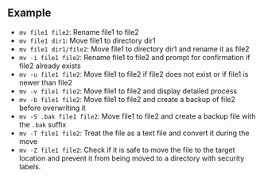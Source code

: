 ## Example

- `mv file1 file2`: Rename file1 to file2
- `mv file1 dir1`: Move file1 to directory dir1
- `mv file1 dir1/file2`: Move file1 to directory dir1 and rename it as file2
- `mv -i file1 file2`: Rename file1 to file2 and prompt for confirmation if file2 already exists
- `mv -u file1 file2`: Move file1 to file2 if file2 does not exist or if file1 is newer than file2
- `mv -v file1 file2`: Move file1 to file2 and display detailed process
- `mv -b file1 file2`: Move file1 to file2 and create a backup of file2 before overwriting it
- `mv -S .bak file1 file2`: Move file1 to file2 and create a backup file with the `.bak` suffix
- `mv -T file1 file2`: Treat the file as a text file and convert it during the move
- `mv -Z file1 file2`: Check if it is safe to move the file to the target location and prevent it from being moved to a directory with security labels.
